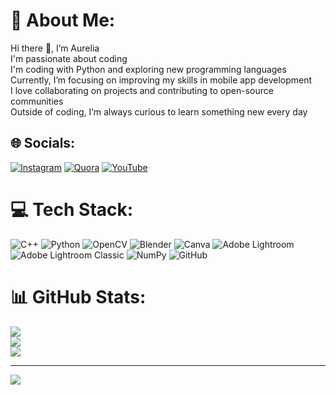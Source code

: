 # 💫 About Me:
Hi there 👋, I’m Aurelia<br>I'm passionate about coding <br>I'm coding with Python and exploring new programming languages<br>Currently, I’m focusing on improving my skills in mobile app development <br>I love collaborating on projects and contributing to open-source communities<br>Outside of coding, I’m always curious to learn something new every day


## 🌐 Socials:
[![Instagram](https://img.shields.io/badge/Instagram-%23E4405F.svg?logo=Instagram&logoColor=white)](https://instagram.com/https://www.instagram.com/aurelianostalgic/) [![Quora](https://img.shields.io/badge/Quora-%23B92B27.svg?logo=Quora&logoColor=white)](https://quora.com/profile/https://www.quora.com/profile/Aurelia-Christabel) [![YouTube](https://img.shields.io/badge/YouTube-%23FF0000.svg?logo=YouTube&logoColor=white)](https://youtube.com/@https://www.youtube.com/@aureliachr) 

# 💻 Tech Stack:
![C++](https://img.shields.io/badge/c++-%2300599C.svg?style=for-the-badge&logo=c%2B%2B&logoColor=white) ![Python](https://img.shields.io/badge/python-3670A0?style=for-the-badge&logo=python&logoColor=ffdd54) ![OpenCV](https://img.shields.io/badge/opencv-%23white.svg?style=for-the-badge&logo=opencv&logoColor=white) ![Blender](https://img.shields.io/badge/blender-%23F5792A.svg?style=for-the-badge&logo=blender&logoColor=white) ![Canva](https://img.shields.io/badge/Canva-%2300C4CC.svg?style=for-the-badge&logo=Canva&logoColor=white) ![Adobe Lightroom](https://img.shields.io/badge/Adobe%20Lightroom-31A8FF.svg?style=for-the-badge&logo=Adobe%20Lightroom&logoColor=white) ![Adobe Lightroom Classic](https://img.shields.io/badge/Adobe%20Lightroom%20Classic-31A8FF.svg?style=for-the-badge&logo=Adobe%20Lightroom%20Classic&logoColor=white) ![NumPy](https://img.shields.io/badge/numpy-%23013243.svg?style=for-the-badge&logo=numpy&logoColor=white) ![GitHub](https://img.shields.io/badge/github-%23121011.svg?style=for-the-badge&logo=github&logoColor=white)
# 📊 GitHub Stats:
![](https://github-readme-stats.vercel.app/api?username=aurel27525&theme=rose&hide_border=false&include_all_commits=false&count_private=false)<br/>
![](https://nirzak-streak-stats.vercel.app/?user=aurel27525&theme=rose&hide_border=false)<br/>
![](https://github-readme-stats.vercel.app/api/top-langs/?username=aurel27525&theme=rose&hide_border=false&include_all_commits=false&count_private=false&layout=compact)

---
[![](https://visitcount.itsvg.in/api?id=aurel27525&icon=0&color=0)](https://visitcount.itsvg.in)

<!-- Proudly created with GPRM ( https://gprm.itsvg.in ) -->
